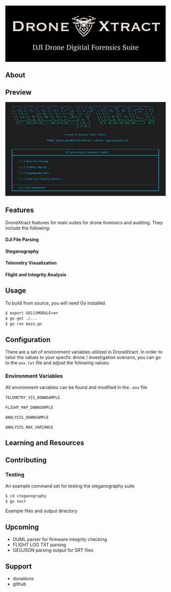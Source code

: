 <p align="center">
  <img align="center" alt="DroneXtract logo" width="600" src="https://github.com/ANG13T/DroneXtract/blob/main/assets/logo.png">
</p>


## About

## Preview

<img alt="DroneXtract logo" width="600" src="https://github.com/ANG13T/DroneXtract/blob/main/assets/Preview.png">

## Features
DroneXtract features for main suites for drone forensics and auditing. They include the following:

#### DJI File Parsing

#### Steganography

#### Telemetry Visualization

#### Flight and Integrity Analysis


## Usage
To build from source, you will need Go installed.

```bash
$ export GO111MODULE=on
$ go get ./...
$ go run main.go
```

## Configuration
There are a set of environment variables utilized in DroneXtract. In order to tailor the values to your specfic drone / investigation scenario, you can go to the `env.txt` file and adjust the following values:

### Environment Variables
All environment variables can be found and modified in the `.env` file 

`TELEMETRY_VIS_DOWNSAMPLE`

`FLIGHT_MAP_DOWNSAMPLE` 

`ANALYSIS_DOWNSAMPLE` 

`ANALYSIS_MAX_VARIANCE`


## Learning and Resources

## Contributing
### Testing
An example command set for testing the steganography suite
```bash
$ cd steganography
$ go test
```
Example files and output directory

## Upcoming
- DUML parser for firmware integrity checking
- FLIGHT LOG TXT parsing
- GEOJSON parsing output for SRT files

## Support
- donations
- github
